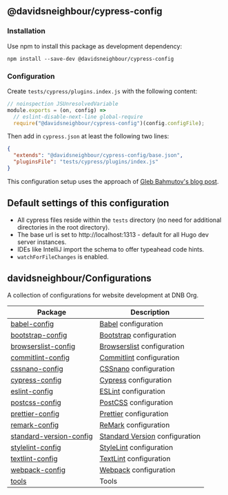 ## @davidsneighbour/cypress-config

### Installation

Use npm to install this package as development dependency:

```shell
npm install --save-dev @davidsneighbour/cypress-config
```

### Configuration

Create `tests/cypress/plugins.index.js` with the following content:

```js
// noinspection JSUnresolvedVariable
module.exports = (on, config) =>
  // eslint-disable-next-line global-require
  require("@davidsneighbour/cypress-config")(config.configFile);
```

Then add in `cypress.json` at least the following two lines:

```json
{
  "extends": "@davidsneighbour/cypress-config/base.json",
  "pluginsFile": "tests/cypress/plugins/index.js"
}
```

This configuration setup uses the approach of [Gleb Bahmutov's blog post](https://www.cypress.io/blog/2020/06/18/extending-the-cypress-config-file/).

## Default settings of this configuration

-   All cypress files reside within the `tests` directory (no need for additional directories in the root directory).
-   The base url is set to http://localhost:1313 - default for all Hugo dev server instances.
-   IDEs like IntelliJ import the schema to offer typeahead code hints.
-   `watchForFileChanges` is enabled.

<!--- CONFIGURATIONS BEGIN --->

## davidsneighbour/Configurations

A collection of configurations for website development at DNB Org.

<!-- prettier-ignore -->
| Package                                                                                                                 | Description                                                                                  |
| ----------------------------------------------------------------------------------------------------------------------- | -------------------------------------------------------------------------------------------- |
| [babel-config](https://github.com/davidsneighbour/configurations/tree/main/packages/babel-config)                       | [Babel](https://babeljs.io/) configuration                                                   |
| [bootstrap-config](https://github.com/davidsneighbour/configurations/tree/main/packages/bootstrap-config)               | [Bootstrap](https://getbootstrap.com/) configuration                                         |
| [browserslist-config](https://github.com/davidsneighbour/configurations/tree/main/packages/browserslist-config)         | [Browserslist](https://github.com/browserslist/browserslist) configuration                   |
| [commitlint-config](https://github.com/davidsneighbour/configurations/tree/main/packages/commitlint-config)             | [Commitlint](https://github.com/conventional-changelog/commitlint) configuration             |
| [cssnano-config](https://github.com/davidsneighbour/configurations/tree/main/packages/cssnano-config)                   | [CSSnano](https://cssnano.co/) configuration                                                 |
| [cypress-config](https://github.com/davidsneighbour/configurations/tree/main/packages/cypress-config)                   | [Cypress](https://www.cypress.io/) configuration                                             |
| [eslint-config](https://github.com/davidsneighbour/configurations/tree/main/packages/eslint-config)                     | [ESLint](https://github.com/eslint/eslint) configuration                                     |
| [postcss-config](https://github.com/davidsneighbour/configurations/tree/main/packages/postcss-config)                   | [PostCSS](https://postcss.org/) configuration                                                |
| [prettier-config](https://github.com/davidsneighbour/configurations/tree/main/packages/prettier-config)                 | [Prettier](https://prettier.io/) configuration                                               |
| [remark-config](https://github.com/davidsneighbour/configurations/tree/main/packages/remark-config)                     | [ReMark](https://github.com/remarkjs/remark-lint) configuration                              |
| [standard-version-config](https://github.com/davidsneighbour/configurations/tree/main/packages/standard-version-config) | [Standard Version](https://github.com/conventional-changelog/standard-version) configuration |
| [stylelint-config](https://github.com/davidsneighbour/configurations/tree/main/packages/stylelint-config)               | [StyleLint](https://github.com/stylelint/stylelint) configuration                            |
| [textlint-config](https://github.com/davidsneighbour/configurations/tree/main/packages/textlint-config)                 | [TextLint](https://github.com/textlint/textlint) configuration                               |
| [webpack-config](https://github.com/davidsneighbour/configurations/tree/main/packages/webpack-config)                   | [Webpack](https://webpack.js.org/) configuration                                             |
| [tools](https://github.com/davidsneighbour/configurations/tree/main/packages/tools)                                     | Tools                                                                                        |

<!--- CONFIGURATIONS END --->

